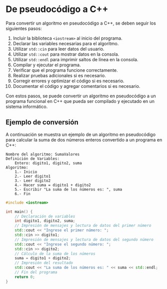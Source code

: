# De pseudocódigo a C++

Para convertir un algoritmo en pseudocódigo a C++, se deben seguir los siguientes pasos:

1. Incluir la biblioteca `<iostream>` al inicio del programa.
2. Declarar las variables necesarias para el algoritmo.
3. Utilizar `std::cin` para leer datos del usuario.
4. Utilizar `std::cout` para mostrar datos en la consola.
5. Utilizar `std::endl` para imprimir saltos de línea en la consola.
6. Compilar y ejecutar el programa.
7. Verificar que el programa funcione correctamente.
8. Realizar pruebas adicionales si es necesario.
9. Corregir errores y optimizar el código si es necesario.
10. Documentar el código y agregar comentarios si es necesario.

Con estos pasos, se puede convertir un algoritmo en pseudocódigo a un programa funcional en C++ que pueda ser compilado
y ejecutado en un sistema informático.

## Ejemplo de conversión

A continuación se muestra un ejemplo de un algoritmo en pseudocódigo para calcular la suma de dos números enteros
convertido a un programa en C++:

<tabs>
<tab title="sumaValores.txt (Pseudocódigo)">

```text
Nombre del algoritmo: SumaValores
Definición de Variables:
    Entero: digito1, digito2, suma
Algoritmo:
    1.- Inicio
    2.- Leer digito1
    3.- Leer digito2
    4.- Hacer suma = digito1 + digito2
    5.- Escribir "La suma de los números es: ", suma
    6.- Fin
```

</tab>
<tab title="sumaValores.cpp (C++)">

```c++
#include <iostream>

int main() {
    // Declaración de variables
    int digito1, digito2, suma;
    // Impresión de mensajes y lectura de datos del primer número
    std::cout << "Ingrese el primer número: ";
    std::cin >> digito1;
    // Impresión de mensajes y lectura de datos del segundo número
    std::cout << "Ingrese el segundo número: ";
    std::cin >> digito2;
    // Cálculo de la suma de los números
    suma = digito1 + digito2;
    // Impresión del resultado
    std::cout << "La suma de los números es: " << suma << std::endl;
    // Fin del programa
    return 0;
}
```

</tab>
</tabs>